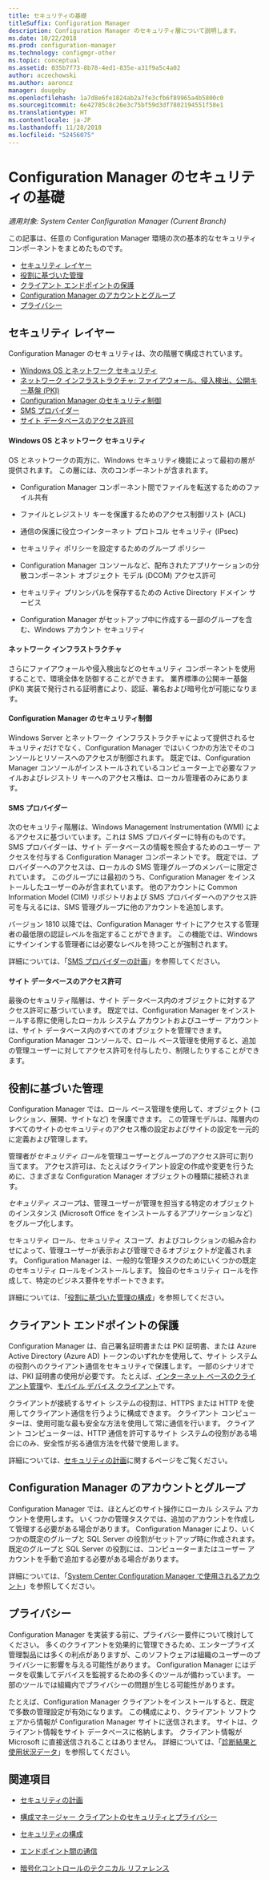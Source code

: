```yaml
---
title: セキュリティの基礎
titleSuffix: Configuration Manager
description: Configuration Manager のセキュリティ層について説明します。
ms.date: 10/22/2018
ms.prod: configuration-manager
ms.technology: configmgr-other
ms.topic: conceptual
ms.assetid: 035b7f73-8b78-4ed1-835e-a31f9a5c4a02
author: aczechowski
ms.author: aaroncz
manager: dougeby
ms.openlocfilehash: 1a7d8e6fe1824ab2a7fe3cfb6f89965a4b5800c0
ms.sourcegitcommit: 6e42785c8c26e3c75bf59d3df7802194551f58e1
ms.translationtype: HT
ms.contentlocale: ja-JP
ms.lasthandoff: 11/28/2018
ms.locfileid: "52456075"
---
```

# <a name="fundamentals-of-security-for-configuration-manager"></a>Configuration Manager のセキュリティの基礎

*適用対象: System Center Configuration Manager (Current Branch)*

この記事は、任意の Configuration Manager 環境の次の基本的なセキュリティ コンポーネントをまとめたものです。
- [セキュリティ レイヤー](#bkmk_layers)
- [役割に基づいた管理](#bkmk_rba)
- [クライアント エンドポイントの保護](#bkmk_endpoints)
- [Configuration Manager のアカウントとグループ](#bkmk_accounts)
- [プライバシー](#bkmk_privacy)

## <a name="bkmk_layers"></a> セキュリティ レイヤー

Configuration Manager のセキュリティは、次の階層で構成されています。 
- [Windows OS とネットワーク セキュリティ](#bkmk_layer-windows)
- [ネットワーク インフラストラクチャ: ファイアウォール、侵入検出、公開キー基盤 (PKI)](#bkmk_layer-network)
- [Configuration Manager のセキュリティ制御](#bkmk_layer-cm)
- [SMS プロバイダー](#bkmk_layer-provider)
- [サイト データベースのアクセス許可](#bkmk_layer-db)

#### <a name="bkmk_layer-windows"></a> Windows OS とネットワーク セキュリティ
OS とネットワークの両方に、Windows セキュリティ機能によって最初の層が提供されます。 この層には、次のコンポーネントが含まれます。  

-   Configuration Manager コンポーネント間でファイルを転送するためのファイル共有  

-   ファイルとレジストリ キーを保護するためのアクセス制御リスト (ACL)  

-   通信の保護に役立つインターネット プロトコル セキュリティ (IPsec)  

-   セキュリティ ポリシーを設定するためのグループ ポリシー  

-   Configuration Manager コンソールなど、配布されたアプリケーションの分散コンポーネント オブジェクト モデル (DCOM) アクセス許可  

-   セキュリティ プリンシパルを保存するための Active Directory ドメイン サービス  

-   Configuration Manager がセットアップ中に作成する一部のグループを含む、Windows アカウント セキュリティ  

#### <a name="bkmk_layer-network"></a> ネットワーク インフラストラクチャ

さらにファイアウォールや侵入検出などのセキュリティ コンポーネントを使用することで、環境全体を防御することができます。 業界標準の公開キー基盤 (PKI) 実装で発行される証明書により、認証、署名および暗号化が可能になります。  

#### <a name="bkmk_layer-cm"></a> Configuration Manager のセキュリティ制御

Windows Server とネットワーク インフラストラクチャによって提供されるセキュリティだけでなく、Configuration Manager ではいくつかの方法でそのコンソールとリソースへのアクセスが制御されます。 既定では、Configuration Manager コンソールがインストールされているコンピューター上で必要なファイルおよびレジストリ キーへのアクセス権は、ローカル管理者のみにあります。  

#### <a name="bkmk_layer-provider"></a> SMS プロバイダー

次のセキュリティ階層は、Windows Management Instrumentation (WMI) によるアクセスに基づいています。これは SMS プロバイダーに特有のものです。 SMS プロバイダーは、サイト データベースの情報を照会するためのユーザー アクセスを付与する Configuration Manager コンポーネントです。 既定では、プロバイダーへのアクセスは、ローカルの SMS 管理グループのメンバーに限定されています。 このグループには最初のうち、Configuration Manager をインストールしたユーザーのみが含まれています。 他のアカウントに Common Information Model (CIM) リポジトリおよび SMS プロバイダーへのアクセス許可を与えるには、SMS 管理グループに他のアカウントを追加します。  

バージョン 1810 以降では、Configuration Manager サイトにアクセスする管理者の最低限の認証レベルを指定することができます。 この機能では、Windows にサインインする管理者には必要なレベルを持つことが強制されます。 <!--1357013-->  

詳細については、「[SMS プロバイダーの計画](/sccm/core/plan-design/hierarchy/plan-for-the-sms-provider)」を参照してください。

#### <a name="bkmk_layer-db"></a> サイト データベースのアクセス許可

最後のセキュリティ階層は、サイト データベース内のオブジェクトに対するアクセス許可に基づいています。 既定では、Configuration Manager をインストールする際に使用したローカル システム アカウントおよびユーザー アカウントは、サイト データベース内のすべてのオブジェクトを管理できます。 Configuration Manager コンソールで、ロール ベース管理を使用すると、追加の管理ユーザーに対してアクセス許可を付与したり、制限したりすることができます。  



## <a name="bkmk_rba"></a> 役割に基づいた管理  

 Configuration Manager では、ロール ベース管理を使用して、オブジェクト (コレクション、展開、サイトなど) を保護できます。 この管理モデルは、階層内のすべてのサイトのセキュリティのアクセス権の設定およびサイトの設定を一元的に定義および管理します。 

 管理者が*セキュリティ ロール*を管理ユーザーとグループのアクセス許可に割り当てます。 アクセス許可は、たとえばクライアント設定の作成や変更を行うために、さまざまな Configuration Manager オブジェクトの種類に接続されます。 

 *セキュリティ スコープ*は、管理ユーザーが管理を担当する特定のオブジェクトのインスタンス (Microsoft Office をインストールするアプリケーションなど) をグループ化します。 

 セキュリティ ロール、セキュリティ スコープ、およびコレクションの組み合わせによって、管理ユーザーが表示および管理できるオブジェクトが定義されます。 Configuration Manager は、一般的な管理タスクのためにいくつかの既定のセキュリティ ロールをインストールします。 独自のセキュリティ ロールを作成して、特定のビジネス要件をサポートできます。  

 詳細については、「[役割に基づいた管理の構成](/sccm/core/servers/deploy/configure/configure-role-based-administration)」を参照してください。  



## <a name="bkmk_endpoints"></a> クライアント エンドポイントの保護  

 Configuration Manager は、自己署名証明書または PKI 証明書、または Azure Active Directory (Azure AD) トークンのいずれかを使用して、サイト システムの役割へのクライアント通信をセキュリティで保護します。 一部のシナリオでは、PKI 証明書の使用が必要です。 たとえば、[インターネット ベースのクライアント管理](/sccm/core/clients/manage/plan-internet-based-client-management)や、[モバイル デバイス クライアント](/sccm/mdm/plan-design/plan-on-premises-mdm)です。  

 クライアントが接続するサイト システムの役割は、HTTPS または HTTP を使用してクライアント通信を行うように構成できます。 クライアント コンピューターは、使用可能な最も安全な方法を使用して常に通信を行います。 クライアント コンピューターは、HTTP 通信を許可するサイト システムの役割がある場合にのみ、安全性が劣る通信方法を代替で使用します。  

 詳細については、[セキュリティの計画](/sccm/core/plan-design/security/plan-for-security)に関するページをご覧ください。



## <a name="bkmk_accounts"></a> Configuration Manager のアカウントとグループ  

 Configuration Manager では、ほとんどのサイト操作にローカル システム アカウントを使用します。 いくつかの管理タスクでは、追加のアカウントを作成して管理する必要がある場合があります。 Configuration Manager により、いくつかの既定のグループと SQL Server の役割がセットアップ時に作成されます。 既定のグループと SQL Server の役割には、コンピューターまたはユーザー アカウントを手動で追加する必要がある場合があります。  

 詳細については、「[System Center Configuration Manager で使用されるアカウント](/sccm/core/plan-design/hierarchy/accounts)」を参照してください。  



## <a name="bkmk_privacy"></a> プライバシー  

 Configuration Manager を実装する前に、プライバシー要件について検討してください。 多くのクライアントを効果的に管理できるため、エンタープライズ管理製品には多くの利点がありますが、このソフトウェアは組織のユーザーのプライバシーに影響を与える可能性があります。 Configuration Manager にはデータを収集してデバイスを監視するための多くのツールが備わっています。 一部のツールでは組織内でプライバシーの問題が生じる可能性があります。  

 たとえば、Configuration Manager クライアントをインストールすると、既定で多数の管理設定が有効になります。 この構成により、クライアント ソフトウェアから情報が Configuration Manager サイトに送信されます。 サイトは、クライアント情報をサイト データベースに格納します。 クライアント情報が Microsoft に直接送信されることはありません。 詳細については、「[診断結果と使用状況データ](/sccm/core/plan-design/diagnostics/diagnostics-and-usage-data)」を参照してください。



## <a name="see-also"></a>関連項目

- [セキュリティの計画](/sccm/core/plan-design/security/plan-for-security)  

- [構成マネージャー クライアントのセキュリティとプライバシー](/sccm/core/clients/deploy/plan/security-and-privacy-for-clients)  

- [セキュリティの構成](/sccm/core/plan-design/security/configure-security)   

- [エンドポイント間の通信](/sccm/core/plan-design/hierarchy/communications-between-endpoints)  

- [暗号化コントロールのテクニカル リファレンス](/sccm/core/plan-design/security/cryptographic-controls-tehnical-reference)  
